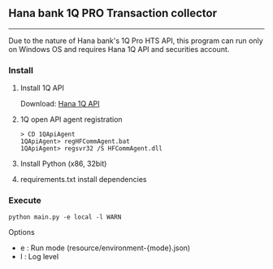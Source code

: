 ## Hana bank 1Q PRO Transaction collector
<hr/>

Due to the nature of Hana bank's 1Q Pro HTS API, this program can run only on Windows OS and requires Hana 1Q API and securities account.

### Install

1. Install 1Q API
   
   Download: <a href="https://www.hanaw.com/main/customer/customer/CS_050600_T1.cmd">Hana 1Q API</a>

2. 1Q open API agent registration
   ```
   > CD 1QApiAgent
   1QApiAgent> regHFCommAgent.bat
   1QApiAgent> regsvr32 /S HFCommAgent.dll
   ```
   
3. Install Python (x86, 32bit)


4. requirements.txt install dependencies


### Execute
```
python main.py -e local -l WARN
```
Options
- e : Run mode (resource/environment-{mode}.json)
- l : Log level
